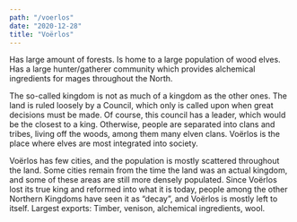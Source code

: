```yaml
---
path: "/voerlos"
date: "2020-12-28"
title: "Voërlos"
---
```


Has large amount of forests. Is home to a large population of wood elves. Has a large hunter/gatherer community which provides alchemical ingredients for mages throughout the North.

The so-called kingdom is not as much of a kingdom as the other ones. The land is ruled loosely by a Council, which only is called upon when great decisions must be made. Of course, this council has a leader, which would be the closest to a king. Otherwise, people are separated into clans and tribes, living off the woods, among them many elven clans. Voërlos is the place where elves are most integrated into society.

Voërlos has few cities, and the population is mostly scattered throughout the land. Some cities remain from the time the land was an actual kingdom, and some of these areas are still more densely populated. Since Voërlos lost its true king and reformed into what it is today, people among the other Northern Kingdoms have seen it as “decay”, and Voërlos is mostly left to itself.
Largest exports: Timber, venison, alchemical ingredients, wool.
